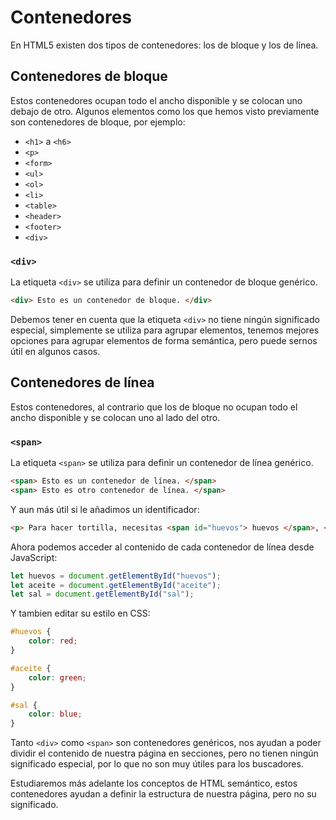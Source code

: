 # Contenedores

En HTML5 existen dos tipos de contenedores: los de bloque y los de línea.

## Contenedores de bloque

Estos contenedores ocupan todo el ancho disponible y se colocan uno debajo de otro.
Algunos elementos como los que hemos visto previamente son contenedores de bloque, por ejemplo:
- `<h1>` a `<h6>`
- `<p>`
- `<form>`
- `<ul>`
- `<ol>`
- `<li>`
- `<table>`
- `<header>`
- `<footer>`
- `<div>`

### `<div>`

La etiqueta `<div>` se utiliza para definir un contenedor de bloque genérico.

```html
<div> Esto es un contenedor de bloque. </div>
```

Debemos tener en cuenta que la etiqueta `<div>` no tiene ningún significado especial, simplemente se utiliza para agrupar elementos, tenemos mejores opciones para agrupar elementos de forma semántica, pero puede sernos útil en algunos casos.

## Contenedores de línea

Estos contenedores, al contrario que los de bloque no ocupan todo el ancho disponible y se colocan uno al lado del otro.

### `<span>`

La etiqueta `<span>` se utiliza para definir un contenedor de línea genérico.

```html
<span> Esto es un contenedor de línea. </span>
<span> Esto es otro contenedor de línea. </span>
```

Y aun más útil si le añadimos un identificador:

```html
<p> Para hacer tortilla, necesitas <span id="huevos"> huevos </span>, <span id="aceite"> aceite </span> y un poco de <span id="sal"> sal</span>. </p>
```

Ahora podemos acceder al contenido de cada contenedor de línea desde JavaScript:

```js
let huevos = document.getElementById("huevos");
let aceite = document.getElementById("aceite");
let sal = document.getElementById("sal");
```

Y tambien editar su estilo en CSS:

```css
#huevos {
    color: red;
}

#aceite {
    color: green;
}

#sal {
    color: blue;
}
```

Tanto `<div>` como `<span>` son contenedores genéricos, nos ayudan a poder dividir el contenido de nuestra página en secciones, pero no tienen ningún significado especial, por lo que no son muy útiles para los buscadores.

Estudiaremos más adelante los conceptos de HTML semántico, estos contenedores ayudan a definir la estructura de nuestra página, pero no su significado.

